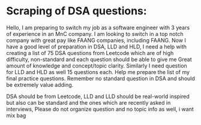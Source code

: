 
# Scraping of DSA questions:

Hello, I am preparing to switch my job as a software engineer with 3 years of experience in an MnC company. I am looking to switch in a top notch company with great pay like FAANG companies, including FAANG. Now I have a good level of preparation in DSA, LLD and HLD, I need a help with creating a list of 75 DSA questions from Leetcode which are of high difficulty, non-standard and each question should be able to give me Great amount of knowledge and concept/topic clarity. Similarly I need question for LLD and HLD as well 15 questions each. Help me prepare the list of my final practice questions. Remember no standard question in DSA and should be extremely value adding. 

DSA should be from Leetcode, LLD and LLD should be real-world inspired but also can be standard and the ones which are recently asked in interviews, Please do not organize question and no topic info as well, i want mix bag